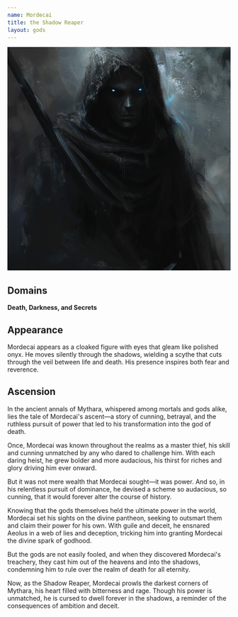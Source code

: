 ```yaml
---
name: Mordecai
title: the Shadow Reaper
layout: gods
---
```

![Mordecai, the Shadow Reaper](../images/narwhalofwar_Mordecai_the_Shadow_Reaper_appears_as_a_cloaked_fi_3239dc8e-e8af-441f-8acd-16a2ecf8d005.png)
## Domains
**Death, Darkness, and Secrets**

## Appearance 

Mordecai appears as a cloaked figure with eyes that gleam like polished onyx. He moves silently through the shadows, wielding a scythe that cuts through the veil between life and death. His presence inspires both fear and reverence.

## Ascension

In the ancient annals of Mythara, whispered among mortals and gods alike, lies the tale of Mordecai's ascent—a story of cunning, betrayal, and the ruthless pursuit of power that led to his transformation into the god of death.

Once, Mordecai was known throughout the realms as a master thief, his skill and cunning unmatched by any who dared to challenge him. With each daring heist, he grew bolder and more audacious, his thirst for riches and glory driving him ever onward.

But it was not mere wealth that Mordecai sought—it was power. And so, in his relentless pursuit of dominance, he devised a scheme so audacious, so cunning, that it would forever alter the course of history.

Knowing that the gods themselves held the ultimate power in the world, Mordecai set his sights on the divine pantheon, seeking to outsmart them and claim their power for his own. With guile and deceit, he ensnared Aeolus in a web of lies and deception, tricking him into granting Mordecai the divine spark of godhood.

But the gods are not easily fooled, and when they discovered Mordecai's treachery, they cast him out of the heavens and into the shadows, condemning him to rule over the realm of death for all eternity.

Now, as the Shadow Reaper, Mordecai prowls the darkest corners of Mythara, his heart filled with bitterness and rage. Though his power is unmatched, he is cursed to dwell forever in the shadows, a reminder of the consequences of ambition and deceit.


